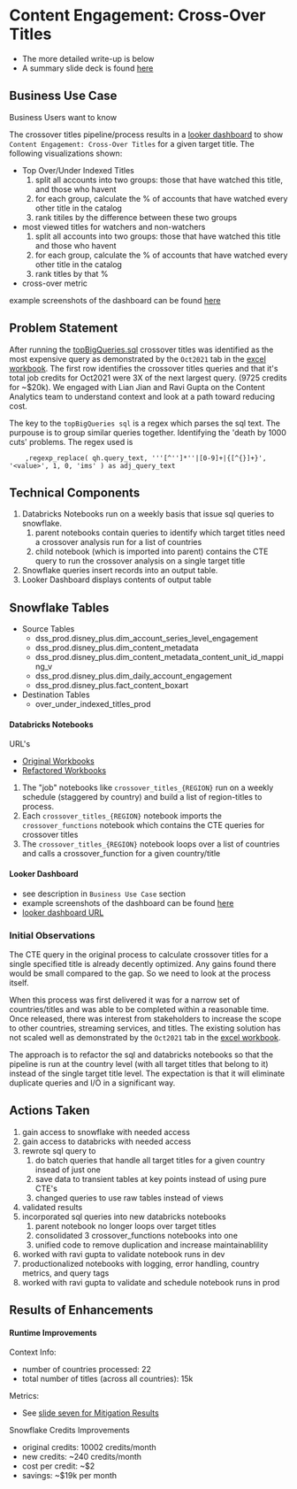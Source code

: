 
# Content Engagement: Cross-Over Titles

* The more detailed write-up is below
* A summary slide deck is found [here](SnowflakeOptimization-CrossoverTitles.pptx)

## Business Use Case
Business Users want to know 

The crossover titles pipeline/process results in a [looker dashboard](https://looker.disneystreaming.com/dashboards/534?Title=Hawkeye+%282021%29&Country=HK&Streaming+Service=disney) to show `Content Engagement: Cross-Over Titles` for a given target title. The following visualizations shown:
- Top Over/Under Indexed Titles
    1. split all accounts into two groups: those that have watched this title, and those who havent
    2. for each group, calculate the % of accounts that have watched every other title in the catalog
    3. rank titiles by the difference between these two groups
- most viewed titles for watchers and non-watchers
    1. split all accounts into two groups: those that have watched this title and those who havent
    2. for each group, calculate the % of accounts that have watched every other title in the catalog
    3. rank titles by that %
- cross-over metric

example screenshots of the dashboard can be found [here](2_Content%20Engagement%20Cross-Over%20Titles%202021-11-17T1633.pdf)


## Problem Statement
After running the [topBigQueries.sql](../topBigQueries.sql) crossover titles was identified as the most expensive query as demonstrated by the `Oct2021` tab in the [excel workbook](bigQueries-2021001-20211101.xlsx).  The first row identifies the crossover titles queries and that it's total job credits for Oct2021 were 3X of the next largest query. (9725 credits for ~$20k).  We engaged with Lian Jian and Ravi Gupta on the Content Analytics team to understand context and look at a path toward reducing cost.

The key to the `topBigQueries sql` is a regex which parses the sql text.  The purpouse is to group similar queries together. Identifying the 'death by 1000 cuts' problems.  The regex used is

```
    ,regexp_replace( qh.query_text, '''[^'']*''|[0-9]+|{[^{}]+}', '<value>', 1, 0, 'ims' ) as adj_query_text
```

## Technical Components
1. Databricks Notebooks run on a weekly basis that issue sql queries to snowflake.
   1. parent notebooks contain queries to identify which target titles need a crossover analysis run for a list of countries
   2. child notebook (which is imported into parent) contains the CTE query to run the crossover analysis on a single target title
2. Snowflake queries insert records into an output table.
3. Looker Dashboard displays contents of output table

## Snowflake Tables 
* Source Tables
  * dss_prod.disney_plus.dim_account_series_level_engagement
  * dss_prod.disney_plus.dim_content_metadata
  * dss_prod.disney_plus.dim_content_metadata_content_unit_id_mapping_v
  * dss_prod.disney_plus.dim_daily_account_engagement
  * dss_prod.disney_plus.fact_content_boxart
* Destination Tables
  * over_under_indexed_titles_prod


#### Databricks Notebooks
URL's
  * [Original Workbooks](https://dss-dsa-prod-us-east-1.cloud.databricks.com/?o=3066777196544896#folder/2874931126136494) 
  * [Refactored Workbooks](https://dss-dsa-prod-us-east-1.cloud.databricks.com/?o=3066777196544896#folder/1794774354825814)

1. The "job" notebooks like `crossover_titles_{REGION}` run on a weekly schedule (staggered by country) and build a list of region-titles to process.  
2. Each `crossover_titles_{REGION}` notebook imports the `crossover_functions` notebook which contains the CTE queries for crossover titles
3. The `crossover_titles_{REGION}` notebook loops over a list of countries and calls a crossover_function for a given country/title

#### Looker Dashboard
* see description in `Business Use Case` section
* example screenshots of the dashboard can be found [here](2_Content%20Engagement%20Cross-Over%20Titles%202021-11-17T1633.pdf)
* [looker dashboard URL](https://looker.disneystreaming.com/dashboards/534?Title=Hawkeye+%282021%29&Country=HK&Streaming+Service=disney)

### Initial Observations
The CTE query in the original process to calculate crossover titles for a single specified title is already decently optimized.  Any gains found there would be small compared to the gap.  So we need to look at the process itself.

When this process was first delivered it was for a narrow set of countries/titles and was able to be completed within a reasonable time.  Once released, there was interest from stakeholders to increase the scope to other countries, streaming services, and titles.  The existing solution has not scaled well as demonstrated by the `Oct2021` tab in the [excel workbook](./bigQueries-2021001-20211101.xlsx).  

The approach is to refactor the sql and databricks notebooks so that the pipeline is run at the country level (with all target titles that belong to it) instead of the single target title level.  The expectation is that it will eliminate duplicate queries and I/O in a significant way.

## Actions Taken
1. gain access to snowflake with needed access
2. gain access to databricks with needed access
3. rewrote sql query to
   1. do batch queries that handle all target titles for a given country insead of just one
   2. save data to transient tables at key points instead of using pure CTE's
   3. changed queries to use raw tables instead of views
4. validated results
5. incorporated sql queries into new databricks notebooks
   1. parent notebook no longer loops over target titles
   2. consolidated 3 crossover_functions notebooks into one
   3. unified code to remove duplication and increase maintainablility
6. worked with ravi gupta to validate notebook runs in dev
7. productionalized notebooks with logging, error handling, country metrics, and query tags
8. worked with ravi gupta to validate and schedule notebook runs in prod

## Results of Enhancements

#### Runtime Improvements

Context Info:
* number of countries processed: 22
* total number of titles (across all countries): 15k

Metrics:
* See [slide seven for Mitigation Results](./SnowflakeOptimization-CrossoverTitles.pptx)

Snowflake Credits Improvements
- original credits: 10002 credits/month
- new credits: ~240 credits/month
- cost per credit: ~$2
- savings: ~$19k per month

